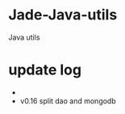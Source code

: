 Jade-Java-utils
===============

Java utils

update log
===============

* 
* v0.16 split dao and mongodb
